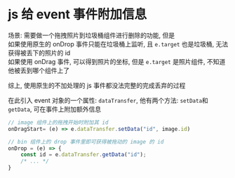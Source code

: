 
# js 给 event 事件附加信息

场景: 需要做一个拖拽照片到垃圾桶组件进行删除的功能, 但是  
如果使用原生的 onDrop 事件只能在垃圾桶上监听, 且 `e.target` 也是垃圾桶, 无法获得被丢下的照片的 id  
如果使用 onDrag 事件, 可以得到照片的坐标, 但是 `e.target` 是照片组件, 不知道他被丢到哪个组件上了

综上, 使用原生的不加处理的 js 事件都没法完整的完成丢弃的过程

在此引入 event 对象的一个属性: `dataTransfer`, 他有两个方法: `setData`和`getData`, 可在事件上附加额外信息

```js
// image 组件上的拖拽开始时附加其 id
onDragStart= (e) => e.dataTransfer.setData("id", image.id)

// bin 组件上的 drop 事件里即可获得被拖动的 image 的 id
onDrop = (e) => {
    const id = e.dataTransfer.getData("id");
    /* ... */
}
```
